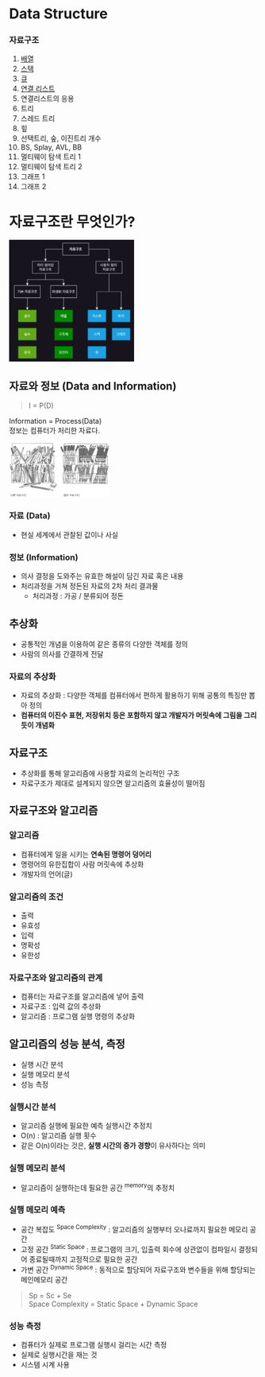 # Data Structure

### 자료구조

1. [배열](1_배열/README.md)
2. [스택](2_스택/README.md)
3. [큐](3_큐/README.md)
4. [연결 리스트](4_연결리스트/README.md)
5. 연결리스트의 응용
6. 트리
7. 스레드 트리
8. 힢
9. 선택트리, 숲, 이진트리 개수
10. BS, Splay, AVL, BB
11. 멀티웨이 탐색 트리 1
12. 멀티웨이 탐색 트리 2
13. 그래프 1
14. 그래프 2

# 자료구조란 무엇인가?

<img src="img_1.png"  width="50%"/>  

## 자료와 정보 (Data and Information)

> I = P(D)

Information = Process(Data)  
정보는 컴퓨터가 처리한 자료다.

<img src="img.png"  width="40%"/>  

### 자료 (Data)

- 현실 세계에서 관찰된 값이나 사실

### 정보 (Information)

- 의사 결정을 도와주는 유효한 해설이 담긴 자료 혹은 내용
- 처리과정을 거쳐 정돈된 자료의 2차 처리 결과물
    - 처리과정 : 가공 / 분류되어 정돈

## 추상화

- 공통적인 개념을 이용하여 같은 종류의 다양한 객체를 정의
- 사람의 의사를 간결하게 전달

### 자료의 추상화

- 자료의 추상화 : 다양한 객체를 컴퓨터에서 편하게 활용하기 위해 공통의 특징만 뽑아 정의
- **컴퓨터의 이진수 표현, 저장위치 등은 포함하지 않고 개발자가 머릿속에 그림을 그리듯이 개념화**

## 자료구조

- 추상화를 통해 알고리즘에 사용할 자료의 논리적인 구조
- 자료구조가 제대로 설계되지 않으면 알고리즘의 효율성이 떨어짐

## 자료구조와 알고리즘

### 알고리즘

- 컴퓨터에게 일을 시키는 **연속된 명령어 덩어리**
- 명령어의 유한집합이 사람 머릿속에 추상화
- 개발자의 언어(글)

### 알고리즘의 조건

- 출력
- 유효성
- 입력
- 명확성
- 유한성

### 자료구조와 알고리즘의 관계

- 컴퓨터는 자료구조를 알고리즘에 넣어 출력
- 자료구조 : 입력 값의 추상화
- 알고리즘 : 프로그램 실행 명령의 추상화

## 알고리즘의 성능 분석, 측정

- 실행 시간 분석 
- 실행 메모리 분석
- 성능 측정

### 실행시간 분석

- 알고리즘 실행에 필요한 예측 실행시간 추정치
- O(n) : 알고리즘 실행 횟수
- 같은 O(n)이라는 것은, **실행 시간의 증가 경향**이 유사하다는 의미

### 실행 메모리 분석

- 알고리즘이 실행하는데 필요한 공간 <sup>memory</sup>의 추정치

### 실행 메모리 예측

- 공간 복잡도 <sup>Space Complexity</sup> : 알고리즘의 실행부터 오나료까지 필요한 메모리 공간
- 고정 공간 <sup>Static Space</sup> : 프로그램의 크기, 입출력 회수에 상관없이 컴파일시 결정되어 종료될때까지 고정적으로 필요한 공간
- 가변 공간 <sup>Dynamic Space</sup> : 동적으로 할당되어 자료구조와 변수들을 위해 할당되는 메인메모리 공간

> Sp = Sc + Se   
> Space Complexity = Static Space + Dynamic Space

### 성능 측정

- 컴퓨터가 실제로 프로그램 실행시 걸리는 시간 측정
- 실제로 실행시간을 재는 것
- 시스템 시계 사용
